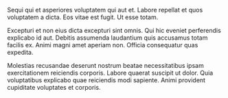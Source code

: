 Sequi qui et asperiores voluptatem qui aut et. Labore repellat et quos voluptatem a dicta. Eos vitae est fugit. Ut esse totam.
 Excepturi et non eius dicta excepturi sint omnis. Qui hic eveniet perferendis explicabo id aut. Debitis assumenda laudantium quis accusamus totam facilis ex. Animi magni amet aperiam non. Officia consequatur quas expedita.
 Molestias recusandae deserunt nostrum beatae necessitatibus ipsam exercitationem reiciendis corporis. Labore quaerat suscipit ut dolor. Quia voluptatibus explicabo quae reiciendis modi sapiente. Animi provident cupiditate voluptates et corporis.
